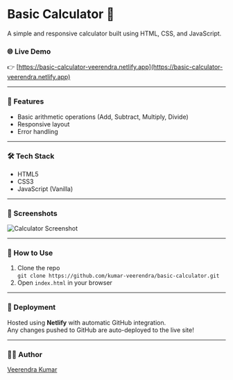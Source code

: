 # Basic Calculator 🔢

A simple and responsive calculator built using HTML, CSS, and JavaScript.

### 🌐 Live Demo  
👉 [https://basic-calculator-veerendra.netlify.app](https://basic-calculator-veerendra.netlify.app)

---

### 🚀 Features
- Basic arithmetic operations (Add, Subtract, Multiply, Divide)
- Responsive layout
- Error handling

---

### 🛠️ Tech Stack
- HTML5
- CSS3
- JavaScript (Vanilla)

---

### 📸 Screenshots
![Calculator Screenshot](screenshot.png) <!-- Upload a screenshot to your repo -->

---

### 📂 How to Use
1. Clone the repo  
   `git clone https://github.com/kumar-veerendra/basic-calculator.git`
2. Open `index.html` in your browser

---

### 🔄 Deployment
Hosted using **Netlify** with automatic GitHub integration.  
Any changes pushed to GitHub are auto-deployed to the live site!

---

### 👨‍💻 Author
[Veerendra Kumar](https://github.com/kumar-veerendra)
